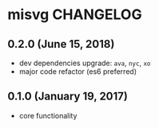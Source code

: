 # misvg CHANGELOG

## 0.2.0 (June 15, 2018)

- dev dependencies upgrade: `ava`, `nyc`, `xo`
- major code refactor (es6 preferred)

## 0.1.0 (January 19, 2017)

- core functionality 
